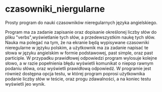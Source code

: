 # czasowniki_niergularne
Prosty program do nauki czasowników nieregularnych języka angielskiego.

Program ma za zadanie zapisanie oraz dopisanie określonej liczby słów do pliku "verbs",wyświetlanie
tych słów, a przedewszystkim naukę tych słów. Nauka ma polegać na tym, że na ekranie będą 
wypisywane czasowniki nieregularne w języku polskim, a użytkownik ma za zadanie napisać te słowa w 
języku angielskim w formie podstawowej, past simple, oraz past participle. W przypadku prawidłowej 
odpowiedzi program wylosuje kolejne słowo, a w razie popełnienia błędu wyświetli komunikat o niepop
rawnym podaniu słówa, oraz wyświetli prawidłową odpowiedź. W programie jest również dostępna opcja 
testu, w której program poprosi użytkownika podanie liczby słów w teście, oraz progu zdawalności, a
na koniec testu wyświetli jeo wynik.
